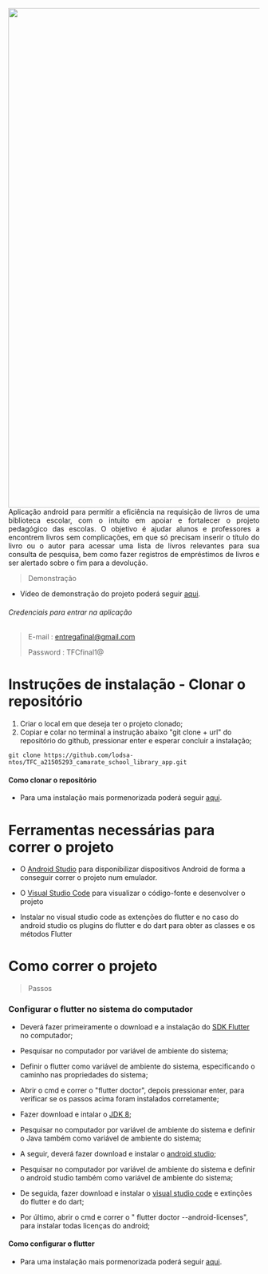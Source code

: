 <img align="left" src="https://github.com/lodsa-ntos/TFC_a21505293_camarate_school_library_app/blob/main/assets/images/header/biclioCamarate.png?raw=true" width="1000px" ></b>

<p align="justify">Aplicação android para permitir a eficiência na requisição de livros de uma biblioteca escolar, com o intuito em apoiar e fortalecer o projeto pedagógico das escolas. O objetivo é ajudar alunos e professores a encontrem livros sem complicações, em que só precisam inserir o título do livro ou o autor para acessar uma lista de livros relevantes para sua consulta de pesquisa, bem como fazer registros de empréstimos de livros e ser alertado sobre o fim para a devolução.</p>




> Demonstração
- Vídeo de demonstração do projeto poderá seguir [aqui](https://www.youtube.com/watch?v=esxH4HMfb_U).

###### Credenciais para entrar na aplicação
> 
> E-mail : entregafinal@gmail.com
> 
> Password : TFCfinal1@


# Instruções de instalação - Clonar o repositório

1. Criar o local em que deseja ter o projeto clonado;
2. Copiar e colar no terminal a instrução abaixo "git clone + url" do repositório do github, pressionar enter e esperar concluir a instalação;
```
git clone https://github.com/lodsa-ntos/TFC_a21505293_camarate_school_library_app.git
```

#### Como clonar o repositório
- Para uma instalação mais pormenorizada poderá seguir [aqui](https://youtu.be/4XBF4MyBtRE).



# Ferramentas necessárias para correr o projeto
- O [Android Studio](https://developer.android.com/studio) para disponibilizar dispositivos Android de forma a conseguir correr o projeto num emulador.

- O [Visual Studio Code](https://code.visualstudio.com/) para visualizar o código-fonte e desenvolver o projeto

- Instalar no visual studio code as extenções do flutter e no caso do android studio os plugins do flutter e do dart para obter as classes e os métodos Flutter

# Como correr o projeto

> Passos
### Configurar o flutter no sistema do computador
- Deverá fazer primeiramente o download e a instalação do [SDK Flutter](https://docs.flutter.dev/get-started/install/windows) no computador;

- Pesquisar no computador por variável de ambiente do sistema;

- Definir o flutter como variável de ambiente do sistema, especificando o caminho nas propriedades do sistema;

- Abrir o cmd e correr o "flutter doctor", depois pressionar enter, para verificar se os passos acima foram instalados corretamente;

- Fazer download e intalar o [JDK 8](https://www.oracle.com/pt/java/technologies/javase/javase8-archive-downloads.html);

- Pesquisar no computador por variável de ambiente do sistema e definir o Java também como variável de ambiente do sistema;

- A seguir, deverá fazer download e instalar o [android studio](https://developer.android.com/studio);

- Pesquisar no computador por variável de ambiente do sistema e definir o android studio também como variável de ambiente do sistema;

- De seguida, fazer download e instalar o [visual studio code](https://code.visualstudio.com/) e extinções do flutter e do dart;

- Por último, abrir o cmd e correr o " flutter doctor --android-licenses", para instalar todas licenças do android;
#### Como configurar o flutter
- Para uma instalação mais pormenorizada poderá seguir [aqui](https://youtu.be/Q6xtDV4KoMc).